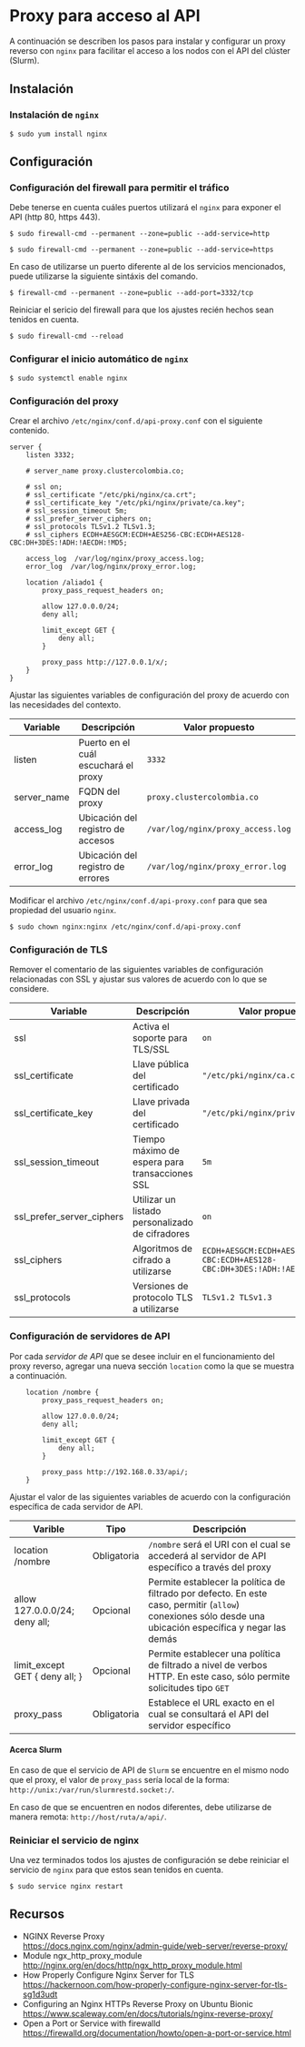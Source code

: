 # Proxy para acceso al API

A continuación se describen los pasos para instalar y configurar un proxy reverso con `nginx` para facilitar el acceso a los nodos con el API del clúster (Slurm).

## Instalación

### Instalación de `nginx`

```
$ sudo yum install nginx
```

## Configuración

### Configuración del firewall para permitir el tráfico

Debe tenerse en cuenta cuáles puertos utilizará el `nginx` para exponer el API (http 80, https 443).

```
$ sudo firewall-cmd --permanent --zone=public --add-service=http 

$ sudo firewall-cmd --permanent --zone=public --add-service=https
```

En caso de utilizarse un puerto diferente al de los servicios mencionados, puede utilizarse la siguiente sintáxis del comando.

```
$ firewall-cmd --permanent --zone=public --add-port=3332/tcp
```

Reiniciar el sericio del firewall para que los ajustes recién hechos sean tenidos en cuenta.

```
$ sudo firewall-cmd --reload
```

### Configurar el inicio automático de `nginx` 

```
$ sudo systemctl enable nginx
```

### Configuración del proxy

Crear el archivo `/etc/nginx/conf.d/api-proxy.conf` con el siguiente contenido.

```
server {
	listen 3332;

	# server_name proxy.clustercolombia.co;
	
	# ssl on;
	# ssl_certificate "/etc/pki/nginx/ca.crt";
	# ssl_certificate_key "/etc/pki/nginx/private/ca.key";
	# ssl_session_timeout 5m;
	# ssl_prefer_server_ciphers on;
	# ssl_protocols TLSv1.2 TLSv1.3;
	# ssl_ciphers ECDH+AESGCM:ECDH+AES256-CBC:ECDH+AES128-CBC:DH+3DES:!ADH:!AECDH:!MD5;
       
    access_log  /var/log/nginx/proxy_access.log;
	error_log  /var/log/nginx/proxy_error.log;

	location /aliado1 {
		proxy_pass_request_headers on;

		allow 127.0.0.0/24;
	    deny all;
		
		limit_except GET {
			deny all;
		}

		proxy_pass http://127.0.0.1/x/;
	}
}
```

Ajustar las siguientes variables de configuración del proxy de acuerdo con las necesidades del contexto.

| Variable | Descripción | Valor propuesto |
| --- | --- | --- |
| listen | Puerto en el cuál escuchará el proxy | `3332` |
| server_name | FQDN del proxy | `proxy.clustercolombia.co` |
| access_log | Ubicación del registro de accesos | `/var/log/nginx/proxy_access.log` |
| error_log | Ubicación del registro de errores | `/var/log/nginx/proxy_error.log` |

Modificar el archivo `/etc/nginx/conf.d/api-proxy.conf` para que sea propiedad del usuario `nginx`.

```
$ sudo chown nginx:nginx /etc/nginx/conf.d/api-proxy.conf
```

### Configuración de TLS

Remover el comentario de las siguientes variables de configuración relacionadas con SSL y ajustar sus valores de acuerdo con lo que se considere.

| Variable | Descripción | Valor propuesto |
| --- | --- | --- |
| ssl | Activa el soporte para TLS/SSL | `on` |
| ssl_certificate | Llave pública del certificado | `"/etc/pki/nginx/ca.crt"` |
| ssl_certificate_key | Llave privada del certificado | `"/etc/pki/nginx/private/ca.key"` |`
| ssl_session_timeout | Tiempo máximo de espera para transacciones SSL | `5m` |
| ssl_prefer_server_ciphers | Utilizar un listado personalizado de cifradores | `on` |
| ssl_ciphers | Algoritmos de cifrado a utilizarse | `ECDH+AESGCM:ECDH+AES256-CBC:ECDH+AES128-CBC:DH+3DES:!ADH:!AECDH:!MD5` |
| ssl_protocols | Versiones de protocolo TLS a utilizarse | `TLSv1.2 TLSv1.3` |

### Configuración de servidores de API

Por cada *servidor de API* que se desee incluir en el funcionamiento del proxy reverso, agregar una nueva sección `location` como la que se muestra a continuación.

```
	location /nombre {
		proxy_pass_request_headers on;

		allow 127.0.0.0/24;
	    deny all;
		
		limit_except GET {
			deny all;
		}

		proxy_pass http://192.168.0.33/api/;
	}
```

Ajustar el valor de las siguientes variables de acuerdo con la configuración específica de cada servidor de API.

| Varible | Tipo | Descripción |
| --- | --- | --- |
| location /nombre | Obligatoria | `/nombre` será el URI con el cual se accederá al servidor de API específico a través del proxy |
| allow 127.0.0.0/24; <br> deny all; | Opcional | Permite establecer la política de filtrado por defecto.  En este caso, permitir (`allow`) conexiones sólo desde una ubicación específica y negar las demás |
| limit_except GET { deny all; } | Opcional | Permite establecer una política de filtrado a nivel de verbos HTTP.  En este caso, sólo permite solicitudes tipo `GET` |
| proxy_pass | Obligatoria | Establece el URL exacto en el cual se consultará el API del servidor específico |

#### Acerca Slurm

En caso de que el servicio de API de `Slurm` se encuentre en el mismo nodo que el proxy, el valor de `proxy_pass` sería local de la forma: `http://unix:/var/run/slurmrestd.socket:/`.

En caso de que se encuentren en nodos diferentes, debe utilizarse de manera remota: `http://host/ruta/a/api/`.

### Reiniciar el servicio de nginx

Una vez terminados todos los ajustes de configuración se debe reiniciar el servicio de `nginx` para que estos sean tenidos en cuenta.

``` 
$ sudo service nginx restart
```

## Recursos

- NGINX Reverse Proxy  
  https://docs.nginx.com/nginx/admin-guide/web-server/reverse-proxy/
- Module ngx_http_proxy_module  
  http://nginx.org/en/docs/http/ngx_http_proxy_module.html
- How Properly Configure Nginx Server for TLS  
  https://hackernoon.com/how-properly-configure-nginx-server-for-tls-sg1d3udt
- Configuring an Nginx HTTPs Reverse Proxy on Ubuntu Bionic
  https://www.scaleway.com/en/docs/tutorials/nginx-reverse-proxy/
- Open a Port or Service with firewalld  
  https://firewalld.org/documentation/howto/open-a-port-or-service.html